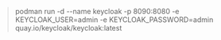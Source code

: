 >
> podman run -d --name keycloak -p 8090:8080 -e KEYCLOAK_USER=admin -e KEYCLOAK_PASSWORD=admin quay.io/keycloak/keycloak:latest
>
